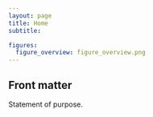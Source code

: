 ```yaml
---
layout: page
title: Home
subtitle:

figures:
  figure_overview: figure_overview.png
---
```



## Front matter

Statement of purpose.
